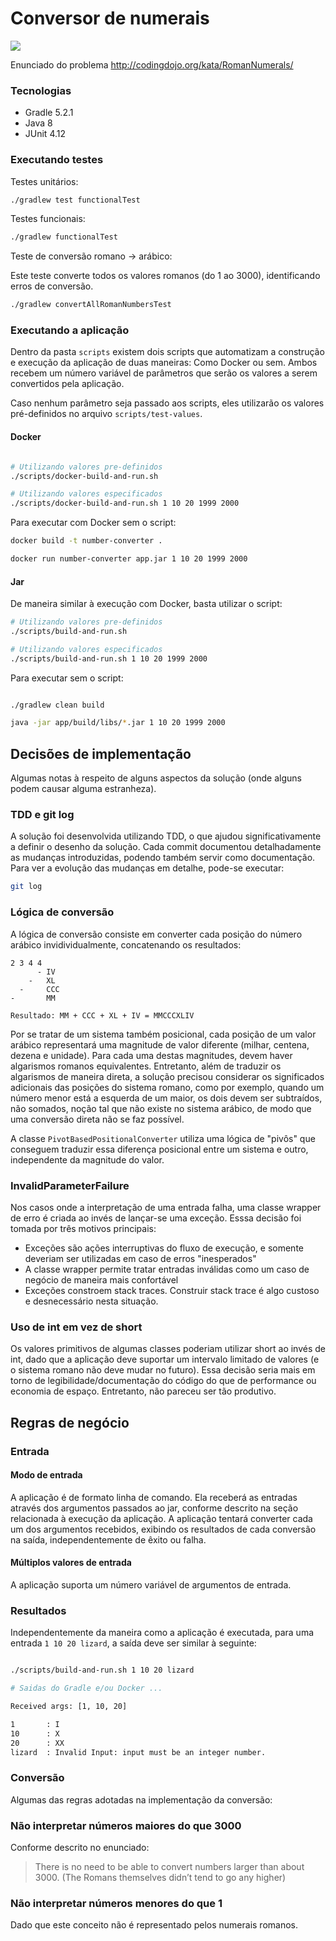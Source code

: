 # Conversor de numerais

![](https://github.com/yrachid/roman-numerals/workflows/number-converter-ci/badge.svg)

Enunciado do problema http://codingdojo.org/kata/RomanNumerals/

### Tecnologias
 - Gradle 5.2.1
 - Java 8
 - JUnit 4.12

### Executando testes

Testes unitários:

```bash
./gradlew test functionalTest
```

Testes funcionais:

```bash
./gradlew functionalTest
```

Teste de conversão romano -> arábico:

Este teste converte todos os valores romanos (do 1 ao 3000), identificando
erros de conversão. 

```bash
./gradlew convertAllRomanNumbersTest
```


### Executando a aplicação

Dentro da pasta `scripts` existem dois scripts que automatizam a construção e execução da aplicação de duas maneiras: Como Docker ou sem.
Ambos recebem um número variável de parâmetros que serão os valores a serem convertidos pela aplicação.

Caso nenhum parâmetro seja passado aos scripts, eles utilizarão os valores pré-definidos no arquivo `scripts/test-values`.

#### Docker

```bash

# Utilizando valores pre-definidos
./scripts/docker-build-and-run.sh

# Utilizando valores especificados
./scripts/docker-build-and-run.sh 1 10 20 1999 2000
```

Para executar com Docker sem o script:

```bash
docker build -t number-converter .

docker run number-converter app.jar 1 10 20 1999 2000
```

#### Jar

De maneira similar à execução com Docker, basta utilizar o script:

```bash
# Utilizando valores pre-definidos
./scripts/build-and-run.sh

# Utilizando valores especificados
./scripts/build-and-run.sh 1 10 20 1999 2000
```

Para executar sem o script:

```bash

./gradlew clean build

java -jar app/build/libs/*.jar 1 10 20 1999 2000
```

## Decisões de implementação

Algumas notas à respeito de alguns aspectos da solução (onde alguns podem causar alguma estranheza).

### TDD e git log

A solução foi desenvolvida utilizando TDD, o que ajudou significativamente a definir o desenho da solução. Cada commit documentou
detalhadamente as mudanças introduzidas, podendo também servir como documentação. Para ver a evolução das mudanças em detalhe, pode-se
executar:

```bash
git log
```

### Lógica de conversão

A lógica de conversão consiste em converter cada posição do número arábico invidividualmente, concatenando os resultados:

```shell script
2 3 4 4
      - IV
    -   XL
  -     CCC
-       MM

Resultado: MM + CCC + XL + IV = MMCCCXLIV
```

Por se tratar de um sistema também posicional, cada posição de um valor arábico representará uma magnitude de valor diferente (milhar,
centena, dezena e unidade). Para cada uma destas magnitudes, devem haver algarismos romanos equivalentes. Entretanto, além de traduzir os
algarismos de maneira direta, a solução precisou considerar os significados adicionais das posições do sistema romano, como por exemplo,
quando um número menor está a esquerda de um maior, os dois devem ser subtraídos, não somados, noção tal que não existe no sistema arábico,
de modo que uma conversão direta não se faz possível.

A classe `PivotBasedPositionalConverter` utiliza uma lógica de "pivôs" que conseguem traduzir essa diferença posicional entre um sistema e
outro, independente da magnitude do valor.

### InvalidParameterFailure

Nos casos onde a interpretação de uma entrada falha, uma classe wrapper de erro é criada ao invés de lançar-se uma exceção. Esssa decisão
foi tomada por três motivos principais:

 - Exceções são ações interruptivas do fluxo de execução, e somente deveriam ser utilizadas em caso de erros "inesperados"
 - A classe wrapper permite tratar entradas inválidas como um caso de negócio de maneira mais confortável
 - Exceções constroem stack traces. Construir stack trace é algo custoso e desnecessário nesta situação.

### Uso de int em vez de short

Os valores primitivos de algumas classes poderiam utilizar short ao invés de int, dado que a aplicação deve suportar um intervalo limitado
de valores (e o sistema romano não deve mudar no futuro). Essa decisão seria mais em torno de legibilidade/documentação do código do que de
performance ou economia de espaço. Entretanto, não pareceu ser tão produtivo.

## Regras de negócio

### Entrada

#### Modo de entrada

A aplicação é de formato linha de comando. Ela receberá as entradas através dos argumentos passados ao jar, conforme descrito na seção
relacionada à execução da aplicação. A aplicação tentará converter cada um dos argumentos recebidos, exibindo os resultados de cada
conversão na saída, independentemente de êxito ou falha.

#### Múltiplos valores de entrada

A aplicação suporta um número variável de argumentos de entrada.

### Resultados

Independentemente da maneira como a aplicação é executada, para uma entrada `1 10 20 lizard`, a saída deve ser similar à seguinte:

```bash

./scripts/build-and-run.sh 1 10 20 lizard

# Saidas do Gradle e/ou Docker ...

Received args: [1, 10, 20]

1       : I
10      : X
20      : XX
lizard  : Invalid Input: input must be an integer number.
```

### Conversão

Algumas das regras adotadas na implementação da conversão:

### Não interpretar números maiores do que 3000

Conforme descrito no enunciado:

> There is no need to be able to convert numbers larger than about 3000.
> (The Romans themselves didn’t tend to go any higher)

### Não interpretar números menores do que 1

Dado que este conceito não é representado pelos numerais romanos.

